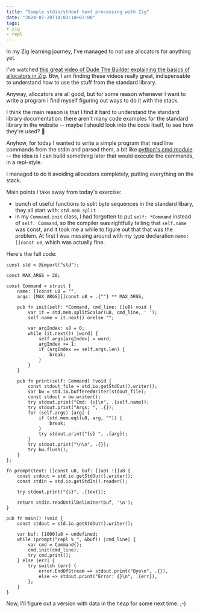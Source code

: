 ```yaml
---
title: "Simple stdin/stdout text processing with Zig"
date: "2024-07-20T18:03:10+02:00"
tags:
- zig
- repl
---
```

In my Zig learning journey, I've managed to not use allocators for anything yet.

I've watched [this great video of Dude The Builder explaining the basics of
allocators in Zig](https://www.youtube.com/watch?v=YTcRv_BNPzA). Btw, I am
finding these videos really great, indispensable to understand how to use the
stuff from the standard library.

Anyway, allocators are all good, but for some reason whenever I want to write a
program I find myself figuring out ways to do it with the stack.

I think the main reason is that I find it hard to understand the standard
library documentation: there aren't many code examples for the standard library
in the website -- maybe I should look into the code itself, to see how they're
used? :thinking:

Anyhow, for today I wanted to write a simple program that read line commands
from the stdin and parsed them, a bit like [python's cmd
module](https://docs.python.org/3/library/cmd.html) -- the idea is I can build
something later that would execute the commands, in a repl-style.

I managed to do it avoiding allocators completely, putting everything on the
stack.

Main points I take away from today's exercise:

* bunch of useful functions to split byte sequences in the standard libary, they all start with: `std.mem.split`
* in my `Command.init` class, I had forgotten to put `self: *Command` instead
  of `self: Command`, so the compiler was rightfully telling that `self.name`
  was const, and it took me a while to figure out that that was the problem. At
  first I was messing around with my type declaration `name: []const u8`, which
  was actually fine.

Here's the full code:


```zig
const std = @import("std");

const MAX_ARGS = 20;

const Command = struct {
    name: []const u8 = "",
    args: [MAX_ARGS][]const u8 = .{""} ** MAX_ARGS,

    pub fn init(self: *Command, cmd_line: []u8) void {
        var it = std.mem.splitScalar(u8, cmd_line, ' ');
        self.name = it.next() orelse "";

        var argIndex: u8 = 0;
        while (it.next()) |word| {
            self.args[argIndex] = word;
            argIndex += 1;
            if (argIndex == self.args.len) {
                break;
            }
        }
    }

    pub fn print(self: Command) !void {
        const stdout_file = std.io.getStdOut().writer();
        var bw = std.io.bufferedWriter(stdout_file);
        const stdout = bw.writer();
        try stdout.print("Cmd: {s}\n", .{self.name});
        try stdout.print("Args: ", .{});
        for (self.args) |arg| {
            if (std.mem.eql(u8, arg, "")) {
                break;
            }
            try stdout.print("{s} ", .{arg});
        }
        try stdout.print("\n\n", .{});
        try bw.flush();
    }
};

fn prompt(text: []const u8, buf: []u8) ![]u8 {
    const stdout = std.io.getStdOut().writer();
    const stdin = std.io.getStdIn().reader();

    try stdout.print("{s}", .{text});

    return stdin.readUntilDelimiter(buf, '\n');
}

pub fn main() !void {
    const stdout = std.io.getStdOut().writer();

    var buf: [1000]u8 = undefined;
    while (prompt("repl % ", &buf)) |cmd_line| {
        var cmd = Command{};
        cmd.init(cmd_line);
        try cmd.print();
    } else |err| {
        try switch (err) {
            error.EndOfStream => stdout.print("Bye\n", .{}),
            else => stdout.print("Error: {}\n", .{err}),
        };
    }
}
```

Now, I'll figure out a version with data in the heap for some next time. ;-)
